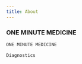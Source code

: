 ```yaml
---
title: About
---
```


<div class="text-center m-10">
  <carbon-dicom-overlay class="text-2xl -m-6" />
  <h3 class="m-5">ONE MINUTE MEDICINE</h3>
</div>

```js
ONE MINUTE MEDICINE
```
```js
Diagnostics
```
